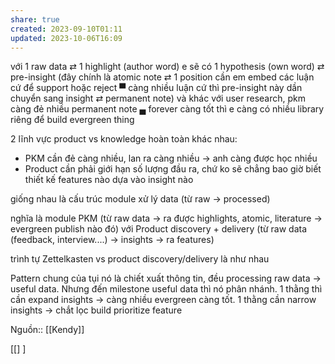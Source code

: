 ```yaml
---
share: true
created: 2023-09-10T01:11
updated: 2023-10-06T16:09
---
```

với 1 raw data ⇄ 1 highlight (author word) e sẽ có 1 hypothesis (own word) ⇄ pre-insight (đây chính là atomic note ⇄ 1 position cần em embed các luận cứ để support hoặc reject ▀ càng nhiều luận cứ thì pre-insight này dần chuyển sang insight ⇄ permanent note) và khác với user research, pkm càng đẻ nhiều permanent note ▄ forever càng tốt thì e càng có nhiều library riêng để build evergreen thing

2 lĩnh vực product vs knowledge hoàn toàn khác nhau:
- PKM cần đẻ càng nhiều, lan ra càng nhiều → anh càng được học nhiều
- Product cần phải giới hạn số lượng đầu ra, chứ ko sẽ chẳng bao giờ biết thiết kế features nào dựa vào insight nào

giống nhau là cấu trúc module xử lý data (từ raw → processed)

nghĩa là module PKM (từ raw data → ra được highlights, atomic, literature → evergreen publish nào đó) với Product discovery + delivery (từ raw data (feedback, interview....) → insights → ra features)


trình tự Zettelkasten vs product discovery/delivery là như nhau

Pattern chung của tụi nó là chiết xuất thông tin, đều processing raw data → useful data. Nhưng đến milestone useful data thì nó phân nhánh. 1 thằng thì cần expand insights → càng nhiều evergreen càng tốt. 1 thằng cần narrow insights → chắt lọc build prioritize feature

Nguồn:: [[Kendy]]

[[] ] 
